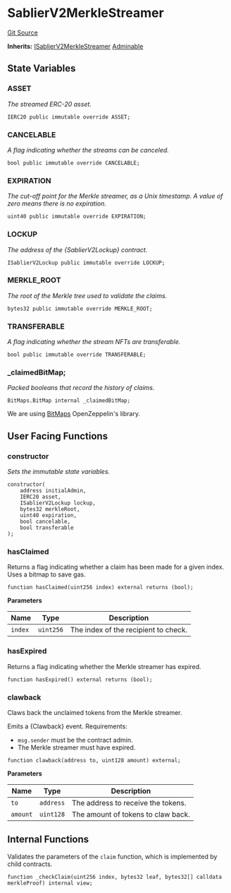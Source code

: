 # SablierV2MerkleStreamer

[Git Source](https://github.com/sablier-labs/v2-periphery/tree/release/src/abstracts/SablierV2MerkleStreamer.sol)

**Inherits:**
[ISablierV2MerkleStreamer](/docs/contracts/v2/reference/periphery/interfaces/interface.ISablierV2MerkleStreamer.md)
[Adminable](/docs/contracts/v2/reference/core/abstracts/abstract.Adminable.md)

## State Variables

### ASSET

_The streamed ERC-20 asset._

```solidity
IERC20 public immutable override ASSET;
```

### CANCELABLE

_A flag indicating whether the streams can be canceled._

```solidity
bool public immutable override CANCELABLE;
```

### EXPIRATION

_The cut-off point for the Merkle streamer, as a Unix timestamp. A value of zero means there is no expiration._

```solidity
uint40 public immutable override EXPIRATION;
```

### LOCKUP

_The address of the {SablierV2Lockup} contract._

```solidity
ISablierV2Lockup public immutable override LOCKUP;
```

### MERKLE_ROOT

_The root of the Merkle tree used to validate the claims._

```solidity
bytes32 public immutable override MERKLE_ROOT;
```

### TRANSFERABLE

_A flag indicating whether the stream NFTs are transferable._

```solidity
bool public immutable override TRANSFERABLE;
```

### \_claimedBitMap;

_Packed booleans that record the history of claims._

```solidity
BitMaps.BitMap internal _claimedBitMap;
```

We are using
[BitMaps](https://github.com/OpenZeppelin/openzeppelin-contracts/blob/e50c24f5839db17f46991478384bfda14acfb830/contracts/utils/structs/BitMaps.sol)
OpenZeppelin's library.

## User Facing Functions

### constructor

_Sets the immutable state variables._

```solidity
constructor(
    address initialAdmin,
    IERC20 asset,
    ISablierV2Lockup lockup,
    bytes32 merkleRoot,
    uint40 expiration,
    bool cancelable,
    bool transferable
);
```

### hasClaimed

Returns a flag indicating whether a claim has been made for a given index. Uses a bitmap to save gas.

```solidity
function hasClaimed(uint256 index) external returns (bool);
```

**Parameters**

| Name    | Type      | Description                          |
| ------- | --------- | ------------------------------------ |
| `index` | `uint256` | The index of the recipient to check. |

### hasExpired

Returns a flag indicating whether the Merkle streamer has expired.

```solidity
function hasExpired() external returns (bool);
```

### clawback

Claws back the unclaimed tokens from the Merkle streamer.

Emits a {Clawback} event. Requirements:

- `msg.sender` must be the contract admin.
- The Merkle streamer must have expired.

```solidity
function clawback(address to, uint128 amount) external;
```

**Parameters**

| Name     | Type      | Description                        |
| -------- | --------- | ---------------------------------- |
| `to`     | `address` | The address to receive the tokens. |
| `amount` | `uint128` | The amount of tokens to claw back. |

## Internal Functions

Validates the parameters of the `claim` function, which is implemented by child contracts.

```solidity
function _checkClaim(uint256 index, bytes32 leaf, bytes32[] calldata merkleProof) internal view;
```
